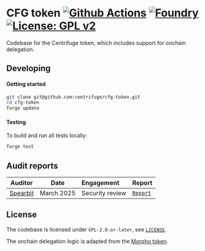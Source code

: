 # CFG token [![Github Actions][gha-badge]][gha] [![Foundry][foundry-badge]][foundry] [![License: GPL v2](https://img.shields.io/badge/License-GPL_v2-blue.svg)](https://github.com/centrifuge/cfg-token/blob/main/LICENSE)
[gha]: https://github.com/centrifuge/cfg-token/actions
[gha-badge]: https://github.com/centrifuge/cfg-token/actions/workflows/ci.yml/badge.svg
[foundry]: https://getfoundry.sh
[foundry-badge]: https://img.shields.io/badge/Built%20with-Foundry-FFDB1C.svg

Codebase for the Centrifuge token, which includes support for onchain delegation.

## Developing
#### Getting started
```sh
git clone git@github.com:centrifuge/cfg-token.git
cd cfg-token
forge update
```

#### Testing
To build and run all tests locally:
```sh
forge test
```

## Audit reports

| Auditor                                              | Date            | Engagement                 | Report                                                                                                                                                                      |
| ---------------------------------------------------- | --------------- | :------------------------- | --------------------------------------------------------------------------------------------------------------------------------------------------------------------------- |
| [Spearbit](https://spearbit.com/)                    | March 2025       | Security review            | [`Report`](https://github.com/centrifuge/cfg-token/blob/main/audits/2025-03-Spearbit.pdf)                                                                            |

## License

The codebase is licensed under `GPL-2.0-or-later`, see [`LICENSE`](./LICENSE).

The onchain delegation logic is adapted from the [Morpho token](https://github.com/morpho-org/morpho-token).